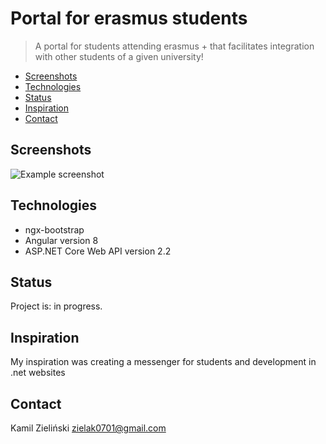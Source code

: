 # Portal for erasmus students
> A portal for students attending erasmus + that facilitates integration with other students of a given university!

* [Screenshots](#screenshots)
* [Technologies](#technologies)
* [Status](#status)
* [Inspiration](#inspiration)
* [Contact](#contact)

## Screenshots
![Example screenshot](./img/screenshot.png)

## Technologies
* ngx-bootstrap
* Angular version 8 
* ASP.NET Core Web API version 2.2 

## Status
Project is: in progress.

## Inspiration
My inspiration was creating a messenger for students and development in .net websites

## Contact
Kamil Zieliński zielak0701@gmail.com

